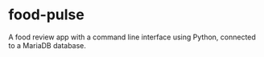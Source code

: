 # food-pulse
A food review app with a command line interface using Python, connected to a MariaDB database.

